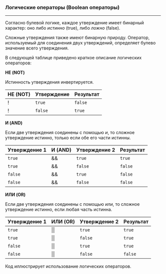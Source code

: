 ### Логические операторы (Boolean операторы)
***
Согласно булевой логике, каждое утверждение имеет бинарный характер: оно либо *истинно* (true), либо *ложно* (false).

Сложные утверждения также имеют бинарную природу. Оператор, используемый для соединения двух утверждений, определяет булево значение всего утверждения.

В следующей таблице приведено краткое описание логических операторов:

**НЕ (NOT)**

Истинность утверждения инвертируется.

| НЕ (NOT) | Утверждение | Результат |
|----------|-------------|-----------|
| !        | `true`      | `false`   |
| !        | `false`     | `true`    |

**И (AND)**

Если две утверждения соединены с помощью *и*, то сложное утверждение истинно, только если обе его части истинны.

| Утверждение 1 | И (AND) | Утверждение 2 | Результат |
|---------------|--------|---------------|-----------|
| `true`        | &&     | `true`        | `true`    |
| `true`        | &&     | `false`       | `false`   |
| `false`       | &&     | `true`        | `false`   |
| `false`       | &&     | `false`       | `false`   |

**ИЛИ (OR)**

Если две утверждения соединены с помощью *или*, то сложное утверждение истинно, если любая часть истинна.

| Утверждение 1 | ИЛИ (OR)          | Утверждение 2 | Результат |
|---------------|-------------------|---------------|-----------|
| `true`        | &#124;&#124;      | `true`        | `true`    |
| `true`        | &#124;&#124;      | `false`       | `true`    |
| `false`       | &#124;&#124;      | `true`        | `true`    |
| `false`       | &#124;&#124;      | `false`       | `false`   |

Код иллюстрирует использование логических операторов. 